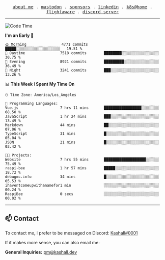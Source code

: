 <p align="center">
  <samp>
    <a href="https://jordanjones.org/">about me</a> .
    <a rel="me" href="https://mastodon.social/@kashall">mastodon</a> .
    <a href="https://github.com/sponsors/kashalls">sponsors</a> .
    <a href="https://linkedin.com/in/jordpjones">linkedin</a> .
    <a href="https://github.com/kashalls/home-cluster">k8s@home</a> .
    <a href="https://flightaware.com/adsb/stats/user/kashalls">flightaware</a> .
    <a href="https://discord.gg/ctgrp8k">discord server</a>
  </samp>
</p>

---

<!--START_SECTION:waka-->
![Code Time](http://img.shields.io/badge/Code%20Time-1%2C362%20hrs%2019%20mins-blue)

**I'm an Early 🐤** 

```text
🌞 Morning                4771 commits        █████░░░░░░░░░░░░░░░░░░░░   19.51 % 
🌆 Daytime                7518 commits        ████████░░░░░░░░░░░░░░░░░   30.75 % 
🌃 Evening                8921 commits        █████████░░░░░░░░░░░░░░░░   36.49 % 
🌙 Night                  3241 commits        ███░░░░░░░░░░░░░░░░░░░░░░   13.26 % 
```


📊 **This Week I Spent My Time On** 

```text
🕑︎ Time Zone: America/Los_Angeles

💬 Programming Languages: 
Vue.js                   7 hrs 11 mins       █████████████████░░░░░░░░   68.50 % 
JavaScript               1 hr 24 mins        ███░░░░░░░░░░░░░░░░░░░░░░   13.49 % 
Markdown                 44 mins             ██░░░░░░░░░░░░░░░░░░░░░░░   07.06 % 
TypeScript               31 mins             █░░░░░░░░░░░░░░░░░░░░░░░░   05.04 % 
JSON                     21 mins             █░░░░░░░░░░░░░░░░░░░░░░░░   03.42 % 

🐱‍💻 Projects: 
Website                  7 hrs 55 mins       ███████████████████░░░░░░   75.49 % 
raspi-bee                1 hr 57 mins        █████░░░░░░░░░░░░░░░░░░░░   18.72 % 
debugmc.info             34 mins             █░░░░░░░░░░░░░░░░░░░░░░░░   05.53 % 
ihaventcomeupwithanamefor1 min               ░░░░░░░░░░░░░░░░░░░░░░░░░   00.24 % 
RaspiBee                 0 secs              ░░░░░░░░░░░░░░░░░░░░░░░░░   00.02 % 
```


<!--END_SECTION:waka-->

---

## 📫 Contact

To contact me, I prefer to be messaged on Discord:  [Kashall#0001](https://discord.com/users/201077739589992448)

If it makes more sense, you can also email me:

**General Inquiries:** pm@kashall.dev  
